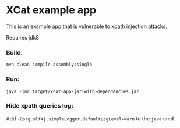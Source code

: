 # XCat example app

This is an example app that is vulnerable to xpath injection attacks.

Requires jdk8

### Build:

`mvn clean compile assembly:single`

### Run:

`java -jar target/xcat-app-jar-with-dependencies.jar`

### Hide xpath queries log:

Add `-Dorg.slf4j.simpleLogger.defaultLogLevel=warn` to the `java` cmd.